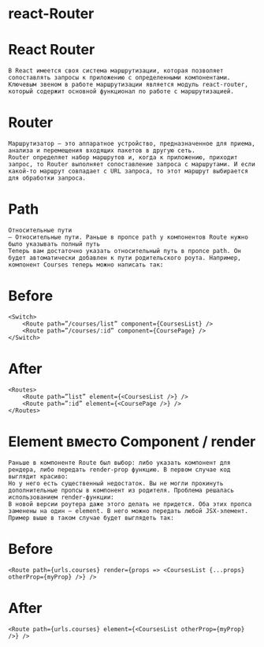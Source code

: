 ﻿# react-Router
# React Router
    В React имеется своя система маршрутизации, которая позволяет сопоставлять запросы к приложению с определенными компонентами. Ключевым звеном в работе маршрутизации является модуль react-router, который содержит основной функционал по работе с маршрутизацией.
# Router
    Маршрутизатор — это аппаратное устройство, предназначенное для приема, анализа и перемещения входящих пакетов в другую сеть.
    Router определяет набор маршрутов и, когда к приложению, приходит запрос, то Router выполняет сопоставление запроса с маршрутами. И если какой-то маршрут совпадает с URL запроса, то этот маршрут выбирается для обработки запроса.

    
# Path
    Относительные пути
    — Oтносительные пути. Раньше в пропсе path у компонентов Route нужно было указывать полный путь
    Теперь вам достаточно указать относительный путь в пропсе path. Он будет автоматически добавлен к пути родительского роута. Например, компонент Courses теперь можно написать так:
    
# Before 
    <Switch>
        <Route path=”/courses/list” component={CoursesList} />
        <Route path=”/courses/:id” component={CoursePage} />
    </Switch>

# After
    <Routes>
        <Route path=”list” element={<CoursesList />} />
        <Route path=”:id” element={<CoursePage />} />
    </Routes>
    
# Element вместо Component / render
    Раньше в компоненте Route был выбор: либо указать компонент для рендера, либо передать render-prop функцию. В первом случае код выглядит красиво:
    Но у него есть существенный недостаток. Вы не могли прокинуть дополнительные пропсы в компонент из родителя. Проблема решалась использованием render-функции:
    В новой версии роутера даже этого делать не придется. Оба этих пропса заменены на один — element. В него можно передать любой JSX-элемент. Пример выше в таком случае будет выглядеть так:
    
# Before
    <Route path={urls.courses} render={props => <CoursesList {...props} otherProp={myProp} />} />
    
# After
    <Route path={urls.courses} element={<CoursesList otherProp={myProp} />} />
